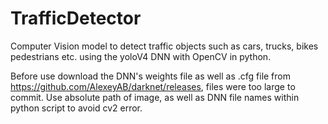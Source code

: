 # TrafficDetector
Computer Vision model to detect traffic objects such as cars, trucks, bikes pedestrians etc. using the yoloV4 DNN with OpenCV in python. 

Before use download the DNN's weights file as well as .cfg file from https://github.com/AlexeyAB/darknet/releases, files were too large to commit. Use absolute path of image, as well as DNN file names within python script to avoid cv2 error.
